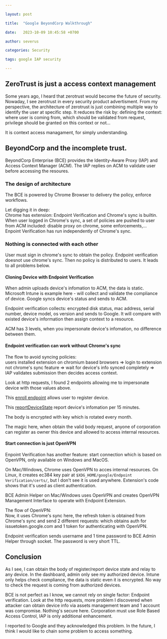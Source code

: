 ```yaml
---

layout: post

title:  "Google BeyondCorp Walkthrough"

date:   2023-10-09 10:45:58 +0700

author: severus

categories: Security

tags: google IAP security

---
```


## ZeroTrust is just a access context management
Some years ago, I heard that zerotrust would become the future of security. Nowaday, I see zerotrust in every security product advertisment.
From my perspective, the architecture of zerotrust is just combining multiple way to identify the user at specific step. It reduces the risk by: defining the context: where user is coming from, which should be validated from request, privilege should be granted on this context or not...

It is context access managament, for simply understanding.

## BeyondCorp and the incomplete trust.
BeyondCorp Enterprise (BCE) provides the Identity-Aware Proxy (IAP) and Access Context Manager (ACM). The IAP replies on ACM to validate user before accessing the resoures.

### The design of architecture
The BCE is powered by Chrome Browser to delivery the policy, enforce workflows.

Let digging it in deep:  
Chrome has extension: Endpoint Verification and Chrome's sync is builtin. 
When user logged in Chrome's sync, a set of policies are pushed to user from ACM included: disable proxy on chrome, some enforcements,...
Enpoint Verification has run independently of Chrome's sync.

### Nothing is connected with each other
User must sign in chrome's sync to obtain the policy. Endpoint verification doesnot use chrome's sync. Then no policy is distributed to users. It leads to all problems below.

#### Cloning Device with Endpoint Verification
When admin uploads device's infomation to ACM, the data is static. Microsoft Intune is example here - will collect and validate the compliance  of device. Google syncs device's status and sends to ACM.

Endpoint verification collects: encrypted disk status, mac address, serial number, device model, os version and sends to Google. It will compare with existed device's information then assign context to a resource.

ACM has 3 levels, when you impersonate device's infomation, no difference between them.

#### Endpoint verification can work without Chrome's sync
The flow to avoid syncing policies:  
users installed extension on chromium based browsers => login to extension not chrome's sync feature => wait for device's info synced completely => IAP validates submission then decides access context.

Look at http requests, I found 2 endpoints allowing me to impersonate device with those values above. 

This [enroll endpoint](https://secureconnect-pa.clients6.google.com/v1:enrollDevice?key=AIzaSyAJhvxfD777039sTg-pLourELbcDu0nDc4) allows user to register device.

This [reportDeviceState](https://secureconnect-pa.clients6.google.com/v1:reportDeviceState?key=AIzaSyAJhvxfD777039sTg-pLourELbcDu0nDc4) report device's infomation per 15 minutes.

The body is encrypted with key which is rotated every month.

The magic here, when obtain the valid body request, anyone of corporation can register as owner this device and allowed to access internal resources.

#### Start connection is just OpenVPN

Enpoint Verification has another feature: start connection which is based on OpenVPN, only available on Windows and MacOS.

On Mac/Windows, Chrome uses OpenVPN to acces internal resources. On Linux, it creates ec384 key pair at `$XDG_HOME/google/Endpoint Verification/certs/`, but I don't see it is used anywhere. Extension's code shows that it's used as client authentication.

BCE Admin Helper on Mac/Windows uses OpenVPN and creates OpenVPN Management Interface to operate with Endpoint Extension. 

The flow of OpenVPN:   
Now, it uses Chrome's sync here, the refresh token is obtained from Chrome's sync and send 2 different requests: which obtains auth for issuetoken.google.com and 1 token for authenticating with OpenVPN.

Endpoint verification sends username and 1 time password to BCE Admin Helper through socket. The password is very short TTL.

## Conclusion
As I see, I can obtain the body of register/report device state and relay to any device. In the dashboard, admin only see my authorized device. Intune only helps check compliance, the data is static even it is encrypted. No way to check the request is coming from authorized devices.

BCE is not perfect as I know, we cannot rely on single factor: Endpoint verification. Look at the http requests, more problem I discovered when attacker can obtain device info via assets management team and 1 account was compromise. Nothing's secure here. Corporation must use Role Based Access Control, IAP is only additional enhancement.

I reported to Google and they acknowledged this problem.
In the future, I think I would like to chain some problem to access something.

